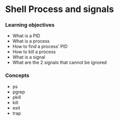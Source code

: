 # Shell Process and signals

### Learning objectives
- What is a PID
- What is a process
- How to find a process’ PID
- How to kill a process
- What is a signal
- What are the 2 signals that cannot be ignored

### Concepts
- ps
- pgrep
- pkill
- kill
- exit
- trap
